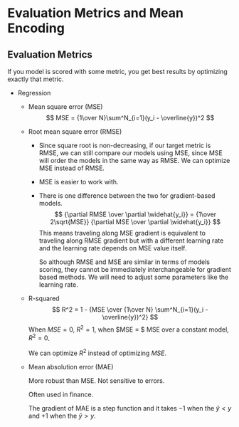 # Evaluation Metrics and Mean Encoding

## Evaluation Metrics

If you model is scored with some metric, you get best results by optimizing exactly that metric.

* Regression

  * Mean square error (MSE)
    $$
    MSE = {1\over N}\sum^N_{i=1}(y_i - \overline{y})^2
    $$

  * Root mean square error (RMSE)

    * Since square root is non-decreasing, if our target metric is RMSE, we can still compare our models using MSE, since MSE will order the models in the same way as RMSE. We can optimize MSE instead of RMSE.

    * MSE is easier to work with. 

    * There is one difference between the two for gradient-based models.
      $$
      {\partial RMSE \over \partial \widehat{y_i}} = {1\over 2\sqrt{MSE}} {\partial MSE \over \partial \widehat{y_i}}
      $$
      This means traveling along MSE gradient is equivalent to traveling along RMSE gradient but with a different learning rate and the learning rate depends on MSE value itself.

      So although RMSE and MSE are similar in terms of models scoring, they cannot be immediately interchangeable for gradient based methods. We will need to adjust some parameters like the learning rate.

  * R-squared
    $$
    R^2 = 1 - {MSE \over {1\over N} \sum^N_{i=1}(y_i - \overline{y})^2}
    $$
    When $MSE = 0$, $R^2 = 1$, when $MSE = $ MSE over a constant model, $R^2 = 0$.

    We can optimize $R^2$ instead of optimizing $MSE$.

  * Mean absolution error (MAE)

    More robust than MSE. Not sensitive to errors. 

    Often used in finance.

    The gradient of MAE is a step function and it takes $-1$ when the $\widehat{y} < y$ and $+1$ when the $\widehat{y} > y$.

    

